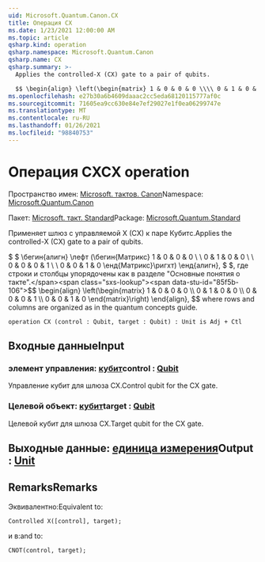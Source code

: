 ```yaml
---
uid: Microsoft.Quantum.Canon.CX
title: Операция CX
ms.date: 1/23/2021 12:00:00 AM
ms.topic: article
qsharp.kind: operation
qsharp.namespace: Microsoft.Quantum.Canon
qsharp.name: CX
qsharp.summary: >-
  Applies the controlled-X (CX) gate to a pair of qubits.

  $$ \begin{align} \left(\begin{matrix} 1 & 0 & 0 & 0 \\\\ 0 & 1 & 0 & 0 \\\\ 0 & 0 & 0 & 1 \\\\ 0 & 0 & 1 & 0 \end{matrix}\right) \end{align}, $$ where rows and columns are organized as in the quantum concepts guide.
ms.openlocfilehash: e27b30a6b4609daaac2cc5eda68120115777af0c
ms.sourcegitcommit: 71605ea9cc630e84e7ef29027e1f0ea06299747e
ms.translationtype: MT
ms.contentlocale: ru-RU
ms.lasthandoff: 01/26/2021
ms.locfileid: "98840753"
---
```

# <a name="cx-operation"></a><span data-ttu-id="85f5b-102">Операция CX</span><span class="sxs-lookup"><span data-stu-id="85f5b-102">CX operation</span></span>

<span data-ttu-id="85f5b-103">Пространство имен: [Microsoft. тактов. Canon](xref:Microsoft.Quantum.Canon)</span><span class="sxs-lookup"><span data-stu-id="85f5b-103">Namespace: [Microsoft.Quantum.Canon](xref:Microsoft.Quantum.Canon)</span></span>

<span data-ttu-id="85f5b-104">Пакет: [Microsoft. такт. Standard](https://nuget.org/packages/Microsoft.Quantum.Standard)</span><span class="sxs-lookup"><span data-stu-id="85f5b-104">Package: [Microsoft.Quantum.Standard](https://nuget.org/packages/Microsoft.Quantum.Standard)</span></span>


<span data-ttu-id="85f5b-105">Применяет шлюз с управляемой X (CX) к паре Кубитс.</span><span class="sxs-lookup"><span data-stu-id="85f5b-105">Applies the controlled-X (CX) gate to a pair of qubits.</span></span>

<span data-ttu-id="85f5b-106">$ $ \бегин{алигн} \лефт (\бегин{Матрикс} 1 & 0 & 0 & 0 \\ \\ 0 & 1 & 0 & 0 \\ \\ 0 & 0 & 0 & 1 \\ \\ 0 & 0 & 1 & 0 \енд{Матрикс}\ригхт) \енд{алигн}, $ $, где строки и столбцы упорядочены как в разделе "Основные понятия о такте".</span><span class="sxs-lookup"><span data-stu-id="85f5b-106">$$ \begin{align} \left(\begin{matrix} 1 & 0 & 0 & 0 \\\\ 0 & 1 & 0 & 0 \\\\ 0 & 0 & 0 & 1 \\\\ 0 & 0 & 1 & 0 \end{matrix}\right) \end{align}, $$ where rows and columns are organized as in the quantum concepts guide.</span></span>

```qsharp
operation CX (control : Qubit, target : Qubit) : Unit is Adj + Ctl
```


## <a name="input"></a><span data-ttu-id="85f5b-107">Входные данные</span><span class="sxs-lookup"><span data-stu-id="85f5b-107">Input</span></span>

### <a name="control--qubit"></a><span data-ttu-id="85f5b-108">элемент управления: [кубит](xref:microsoft.quantum.lang-ref.qubit)</span><span class="sxs-lookup"><span data-stu-id="85f5b-108">control : [Qubit](xref:microsoft.quantum.lang-ref.qubit)</span></span>

<span data-ttu-id="85f5b-109">Управление кубит для шлюза CX.</span><span class="sxs-lookup"><span data-stu-id="85f5b-109">Control qubit for the CX gate.</span></span>


### <a name="target--qubit"></a><span data-ttu-id="85f5b-110">Целевой объект: [кубит](xref:microsoft.quantum.lang-ref.qubit)</span><span class="sxs-lookup"><span data-stu-id="85f5b-110">target : [Qubit](xref:microsoft.quantum.lang-ref.qubit)</span></span>

<span data-ttu-id="85f5b-111">Целевой кубит для шлюза CX.</span><span class="sxs-lookup"><span data-stu-id="85f5b-111">Target qubit for the CX gate.</span></span>



## <a name="output--unit"></a><span data-ttu-id="85f5b-112">Выходные данные: [единица измерения](xref:microsoft.quantum.lang-ref.unit)</span><span class="sxs-lookup"><span data-stu-id="85f5b-112">Output : [Unit](xref:microsoft.quantum.lang-ref.unit)</span></span>



## <a name="remarks"></a><span data-ttu-id="85f5b-113">Remarks</span><span class="sxs-lookup"><span data-stu-id="85f5b-113">Remarks</span></span>

<span data-ttu-id="85f5b-114">Эквивалентно:</span><span class="sxs-lookup"><span data-stu-id="85f5b-114">Equivalent to:</span></span>

```qsharp
Controlled X([control], target);
```

<span data-ttu-id="85f5b-115">и в:</span><span class="sxs-lookup"><span data-stu-id="85f5b-115">and to:</span></span>

```qsharp
CNOT(control, target);
```